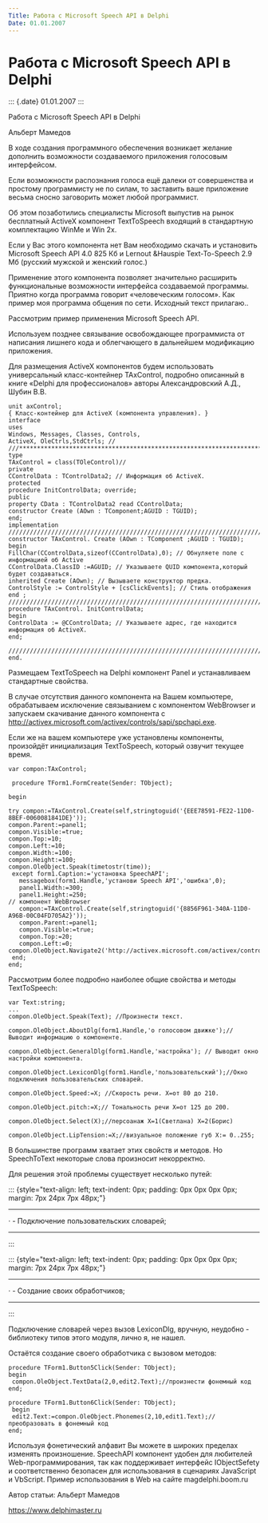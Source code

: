 ```yaml
---
Title: Работа с Microsoft Speech API в Delphi
Date: 01.01.2007
---
```



Работа с Microsoft Speech API в Delphi
======================================

::: {.date}
01.01.2007
:::

Работа с Microsoft Speech API в Delphi

Альберт Мамедов

В ходе создания программного обеспечения возникает желание дополнить
возможности создаваемого приложения голосовым интерфейсом.

Если возможности распознания голоса ещё далеки от совершенства и
простому программисту не по силам, то заставить ваше приложение весьма
сносно заговорить может любой программист.

Об этом позаботились специалисты Microsoft выпустив на рынок бесплатный
ActiveX компонент TextToSpeech входящий в стандартную комплектацию WinMe
и Win 2x.

Если у Вас этого компонента нет Вам необходимо скачать и установить
Microsoft Speech API 4.0 825 Кб и Lernout &Hauspie Text-To-Speech 2.9 Мб
(русский мужской и женский голос.)

Применение этого компонента позволяет значительно расширить
функциональные возможности интерфейса создаваемой программы. Приятно
когда программа говорит «человеческим голосом». Как пример моя программа
общения по сети. Исходный текст прилагаю..

Рассмотрим пример применения Microsoft Speech API.

Используем позднее связывание освобождающее программиста от написания
лишнего кода и облегчающего в дальнейшем модификацию приложения.

Для размещения ActiveX компонентов будем использовать универсальный
класс-контейнер TAxControl, подробно описанный в книге «Delphi для
профессионалов» авторы Александровский А.Д., Шубин В.В.

    unit axControl;
    { Класс-контейнер для ActiveX (компонента управления). }
    interface
    uses
    Windows, Messages, Classes, Controls,
    ActiveX, OleCtrls,StdCtrls; //
    ///********************************************************************
    type
    TAxControl = class(TOleControl)//
    private
    CControlData : TControlData2; // Информация об ActiveX.
    protected
    procedure InitControlData; override;
    public
    property CData : TControlData2 read CControlData;
    constructor Create (AOwn : TComponent;AGUID : TGUID);
    end;
    implementation
    //////////////////////////////////////////////////////////////////////////////
    constructor TAxControl. Create (AOwn : TComponent ;AGUID : TGUID);
    begin
    FillChar(CControlData,sizeof(CControlData),0); // Обнуляете поле с информацией об Active
    CControlData.ClassID :=AGUID; // Указываете QUID компонента,который будет создаваться.
    inherited Create (AOwn); // Вызываете конструктор предка.
    ControlStyle := ControlStyle + [csClickEvents]; // Стиль отображения
    end ;
    ///////////////////////////////////////////////////////////////////////////////////
    procedure TAxControl. InitControlData;
    begin
    ControlData := @CControlData; // Указываете адрес, где находится информация об ActiveX.
    end;
     
    //////////////////////////////////////////////////////////////////////////////////////
    end.

 

Размещаем TextToSpeech на Delphi компонент Panel и устанавливаем
стандартные свойства.

В случае отсутствия данного компонента на Вашем компьютере, обрабатываем
исключение связыванием с компонентом WebBrowser и запускаем скачивание
данного компонента с
http://activex.microsoft.com/activex/controls/sapi/spchapi.exe.

Если же на вашем компьютере уже установлены компоненты, произойдёт
инициализация TextToSpeech, который озвучит текущее время.

    var compon:TAxControl;
     
     procedure TForm1.FormCreate(Sender: TObject); 
     
    begin 
     
    try compon:=TAxControl.Create(self,stringtoguid('{EEE78591-FE22-11D0-8BEF-0060081841DE}')); 
    compon.Parent:=panel1; 
    compon.Visible:=true;
    compon.Top:=10; 
    compon.Left:=10;
    compon.Width:=100;
    compon.Height:=100; 
    compon.OleObject.Speak(timetostr(time));
     except form1.Caption:='установка SpeechAPI';
       messagebox(form1.Handle,'установи Speech API','ошибка',0);
       panel1.Width:=300; 
       panel1.Height:=250; 
    // компонент WebBrowser
       compon:=TAxControl.Create(self,stringtoguid('{8856F961-340A-11D0-A96B-00C04FD705A2}'));
       compon.Parent:=panel1; 
       compon.Visible:=true; 
       compon.Top:=20;
       compon.Left:=0; compon.OleObject.Navigate2('http://activex.microsoft.com/activex/controls/sapi/spchapi.exe.',0,0,00); 
     end; 
    end; 

 

Рассмотрим более подробно наиболее общие свойства и методы TextToSpeech:

    var Text:string;
    ...
    compon.OleObject.Speak(Text); //Произнести текст.  
     
    compon.OleObject.AboutDlg(form1.Handle,'о голосовом движке');// Выводит информацию о компоненте.  
     
    compon.OleObject.GeneralDlg(form1.Handle,'настройка'); // Выводит окно настройки компонента.
     
    compon.OleObject.LexiconDlg(form1.Handle,'пользовательский');//Окно подключения пользовательских словарей.
     
    compon.OleObject.Speed:=X; //Скорость речи. X=от 80 до 210.
     
    compon.OleObject.pitch:=X;// Тональность речи X=от 125 до 200.
     
    compon.OleObject.Select(X);//персоанаж X=1(Светлана) X=2(Борис)
     
    compon.OleObject.LipTension:=X;//визуальное положение губ X:= 0..255; 

В большинстве программ хватает этих свойств и методов. Но SpeechToText
некоторые слова произносит некорректно.

Для решения этой проблемы существует несколько путей:

::: {style="text-align: left; text-indent: 0px; padding: 0px 0px 0px 0px; margin: 7px 24px 7px 48px;"}
  --- -------------------------------------------
  ·   - Подключение пользовательских словарей;
  --- -------------------------------------------
:::

::: {style="text-align: left; text-indent: 0px; padding: 0px 0px 0px 0px; margin: 7px 24px 7px 48px;"}
  --- ---------------------------------
  ·   - Создание своих обработчиков;
  --- ---------------------------------
:::

Подключение словарей через вызов LexiconDlg, вручную, неудобно -
библиотеку типов этого модуля, лично я, не нашел.

Остаётся создание своего обработчика с вызовом методов:

    procedure TForm1.Button5Click(Sender: TObject); 
    begin 
     compon.OleObject.TextData(2,0,edit2.Text);//произнести фонемный код 
    end; 
     
    procedure TForm1.Button6Click(Sender: TObject);
     begin 
     edit2.Text:=compon.OleObject.Phonemes(2,10,edit1.Text);//преобразовать в фонемный код 
    end;

 

Используя фонетический алфавит Вы можете в широких пределах изменять
произношение. SpeechAPI компонент удобен для любителей
Web-программирования, так как поддерживает интерфейс IObjectSefety и
соответственно безопасен для использования в сценариях JavaScript и
VbScript. Пример использования в Web на сайте magdelphi.boom.ru

Автор статьи: Альберт Мамедов

 

https://www.delphimaster.ru
